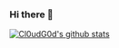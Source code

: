 ### Hi there 👋

<!--
**G0mini/G0mini** is a ✨ _special_ ✨ repository because its `README.md` (this file) appears on your GitHub profile.

Here are some ideas to get you started:

- 🔭 I’m currently working on ...
- 🌱 I’m currently learning ...
- 👯 I’m looking to collaborate on ...
- 🤔 I’m looking for help with ...
- 💬 Ask me about ...
- 📫 How to reach me: ...
- 😄 Pronouns: ...
- ⚡ Fun fact: ...
-->
[![Cl0udG0d's github stats](https://github-readme-stats.vercel.app/api?username=G0mini)](https://github.com/anuraghazra/github-readme-stats)
